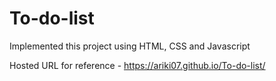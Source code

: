# To-do-list

Implemented this project using HTML, CSS and Javascript

Hosted URL for reference - https://ariki07.github.io/To-do-list/
